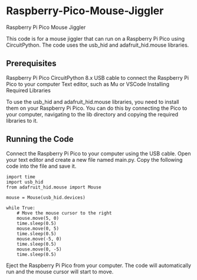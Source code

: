 # Raspberry-Pico-Mouse-Jiggler
 Raspberry Pi Pico Mouse Jiggler

This code is for a mouse jiggler that can run on a Raspberry Pi Pico using CircuitPython. The code uses the usb_hid and adafruit_hid.mouse libraries.

## Prerequisites

Raspberry Pi Pico
CircuitPython 8.x 
USB cable to connect the Raspberry Pi Pico to your computer
Text editor, such as Mu or VSCode
Installing Required Libraries

To use the usb_hid and adafruit_hid.mouse libraries, you need to install them on your Raspberry Pi Pico. You can do this by connecting the Pico to your computer, navigating to the lib directory and copying the required libraries to it.

## Running the Code

Connect the Raspberry Pi Pico to your computer using the USB cable.
Open your text editor and create a new file named main.py.
Copy the following code into the file and save it.
```
import time
import usb_hid
from adafruit_hid.mouse import Mouse

mouse = Mouse(usb_hid.devices)

while True:
    # Move the mouse cursor to the right
    mouse.move(5, 0)
    time.sleep(0.5)
    mouse.move(0, 5)
    time.sleep(0.5)
    mouse.move(-5, 0)
    time.sleep(0.5)
    mouse.move(0, -5)
    time.sleep(0.5)
  ```
Eject the Raspberry Pi Pico from your computer.
The code will automatically run and the mouse cursor will start to move.
